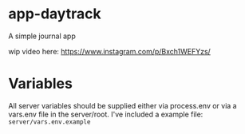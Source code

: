 # app-daytrack
A simple journal app

wip video here:
https://www.instagram.com/p/Bxch1WEFYzs/



# Variables
All server variables should be supplied either via process.env or via a vars.env file in the server/root.
I've included a example file:
	`server/vars.env.example`
